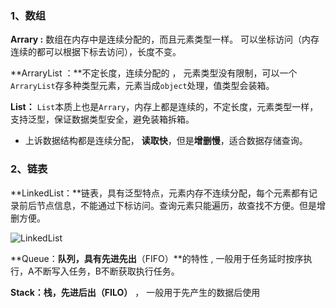 ### 1、数组

**Arrary :** 数组在内存中是连续分配的，而且元素类型一样。 可以坐标访问（内存连续的都可以根据下标去访问），长度不变。

 

**ArraryList ：**不定长度，连续分配的 ， 元素类型没有限制，可以一个`ArraryList`存多种类型元素，元素当成`object`处理，值类型会装箱。 

 

**List：** `List`本质上也是`Arrary`，内存上都是连续的，不定长度，元素类型一样，支持泛型，保证数据类型安全，避免装箱拆箱。  

 

- 上诉数据结构都是连续分配， **读取快**，但是**增删慢**，适合数据存储查询。

 

### 2、链表

**LinkedList：**链表，具有泛型特点，元素内存不连续分配，每个元素都有记录前后节点信息，不能通过下标访问。查询元素只能遍历，故查找不方便。但是增删方便。

![LinkedList](D:\Typora\Notes\C#相关\LinkedList.png)

**Queue：**队列，具有先进先出**（FIFO）**的特性 , 一般用于任务延时按序执行，A不断写入任务，B不断获取执行任务。



**Stack：**栈，先进后出**（FILO）** ， 一般用于先产生的数据后使用



